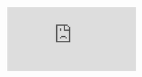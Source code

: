 <iframe src="https://tryhackme.com/api/v2/badges/public-profile?userPublicId=3174712" style='border:none;'></iframe>

